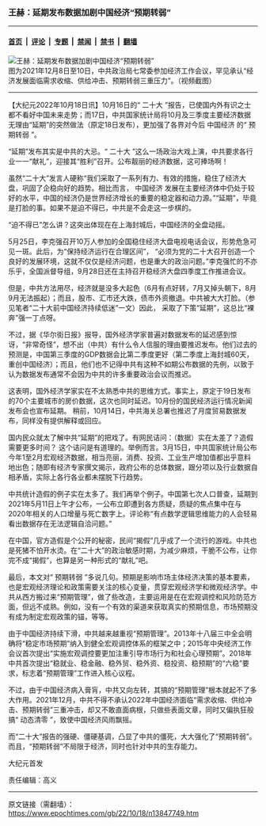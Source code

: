 ### 王赫：延期发布数据加剧中国经济“预期转弱”

---

#### [首页](../../../..?n13847749) &nbsp;|&nbsp; [评论](../../../../../epoch-comment?n13847749) &nbsp;|&nbsp; [专题](../../../../../epoch-special?n13847749) &nbsp;|&nbsp; [禁闻](../../../../../epoch-news?n13847749) &nbsp;|&nbsp; [禁书](../../../../../books?n13847749) &nbsp;|&nbsp; [翻墙](https://github.com/gfw-breaker/nogfw/blob/master/README.md?n13847749)


<div><img alt="王赫：延期发布数据加剧中国经济“预期转弱”" class="attachment-djy_600_400 size-djy_600_400 wp-post-image" src="https://i.epochtimes.com/assets/uploads/2021/12/id13430340-CCP-Leaders_20211210-600x400.jpg"/>
<div class="caption">
 图为2021年12月8日至10日，中共政治局七常委参加经济工作会议，罕见承认“经济发展面临需求收缩、供给冲击、预期转弱三重压力”。（视频截图）
</div></div><hr/><div class="post_content" id="artbody" itemprop="articleBody">
 <!-- article content begin -->
 <p>
  【大纪元2022年10月18日讯】10月16日的“
  <ok href="https://www.epochtimes.com/gb/tag/%E4%BA%8C%E5%8D%81%E5%A4%A7.html">
   二十大
  </ok>
  ”报告，已使国内外有识之士都不看好中国未来走势；而17日，中共国家统计局将10月及三季度主要经济数据无理由“延期”的突然做法（原定18日发布），更加强了各界对今后
  <ok href="https://www.epochtimes.com/gb/tag/%E4%B8%AD%E5%9B%BD%E7%BB%8F%E6%B5%8E.html">
   中国经济
  </ok>
  的“
  <ok href="https://www.epochtimes.com/gb/tag/%E9%A2%84%E6%9C%9F%E8%BD%AC%E5%BC%B1.html">
   预期转弱
  </ok>
  ”。
 </p>
 <p>
  “延期”发布其实是中共的大忌。“
  <ok href="https://www.epochtimes.com/gb/tag/%E4%BA%8C%E5%8D%81%E5%A4%A7.html">
   二十大
  </ok>
  ”这么一场政治大戏上演，中共要求各行业一一“献礼”，迎接其“胜利”召开。公布靓丽的经济数据，这可捧场啊！
 </p>
 <p>
  虽然“二十大”发言人硬称“我们采取了一系列有力、有效的措施，稳住了经济大盘，巩固了企稳向好的趋势。相比而言，
  <ok href="https://www.epochtimes.com/gb/tag/%E4%B8%AD%E5%9B%BD%E7%BB%8F%E6%B5%8E.html">
   中国经济
  </ok>
  发展在主要经济体中仍处于较好的水平，中国的经济仍是世界经济增长的重要的稳定器和动力源。”“延期”，毕竟是打脸的事。如果不是迫不得已，中共是不会走这一步棋的。
 </p>
 <p>
  “迫不得已”怎么讲？这突出体现在在上海封城后，中国经济的全盘动摇。
 </p>
 <p>
  5月25日，李克强召开10万人参加的全国稳住经济大盘电视电话会议，形势危急可见一斑。此后，为“保持经济运行在合理区间”， “必须为党的二十大召开创造一个良好的发展环境，这就不仅仅是经济问题，也是重大的政治问题。”李克强忙的不亦乐乎，全国派督导组，9月28日还在主持召开稳经济大盘四季度工作推进会议。
 </p>
 <p>
  但是，中共方法用尽，经济就是没多大起色（6月有点好转，7月又掉头朝下，8月9月无法振起）；而且，股市、汇市还大跌，债市外资撤退。中共被大大打脸。（参见笔者“二十大前中国经济持续低迷”一文）因此， 采取了下策“延期”，这总比“裸奔”强一丁点呀。
 </p>
 <p>
  不过，据《华尔街日报》报导，国外经济学家普遍对数据发布的延迟感到惊讶，“非常奇怪”，想不出（中共）有什么令人信服的理由要推迟发布。他们过去的预测是，中国第三季度的GDP数据会比第二季度更好（第二季度上海封城60天，重创中国经济）；而且，他们也不记得中共有这种不如期公布数据的先例，以致于认为数据发布通常不会因为中共的许多重要政治会议而推迟。
 </p>
 <p>
  这表明，国外经济学家实在不太熟悉中共的思维方式。事实上，原定于19日发布的70个主要城市的房价数据，这次也同时延迟。10月份的国民经济运行情况新闻发布会也宣布延期。 稍前，10月14日，中共海关总署也推迟了月度贸易数据发布，同样没有提供解释或回应。
 </p>
 <p>
  国内民众就太了解中共“延期”的把戏了。有网民诘问：（数据）实在太差了？造假需要更多时间？ 这个诘问是有道理的。举例而言。3月15日，中共国家统计局公布今年1至2月宏观经济数据，相当亮丽，消费、投资、工业生产增加值都出乎意料地出色；随即有经济专家撰文揭示，政府公布的总体数据，跟分项以及行业数据自相矛盾，实际上各行各业都未摆脱下行趋势。
 </p>
 <p>
  中共统计造假的例子实在太多了。我们再举个例子。中国第七次人口普查，延期到2021年5月11日上午才公布，一公布立即遭到各方质疑，质疑的焦点集中在与2020年相关的人口增量与死亡数字上。评论称“有点数学逻辑思维能力的人会轻易看出数据存在无法逻辑自洽问题。”
 </p>
 <p>
  在中国，官方造假是个公开的秘密，民间“揭假”几乎成了一个流行的游戏。中共也是死猪不怕开水烫。在“二十大”的政治敏感时期，为减少麻烦，干脆不公布，让你完不成“揭假”，也算是另一种形式的“献礼”吧。
 </p>
 <p>
  最后，本文对“
  <ok href="https://www.epochtimes.com/gb/tag/%E9%A2%84%E6%9C%9F%E8%BD%AC%E5%BC%B1.html">
   预期转弱
  </ok>
  ”多说几句。预期是影响市场主体经济决策的基本要素，也是宏观经济理论和政策需要关注的核心变量，贯穿宏观经济学和微观经济学。中共从西方搬过来“预期管理”，做了些改造，主要运用是在在宏观调控和风险防范方面，但远不成熟。例如，没有一个有效的渠道来获取真实的预期信息，市场预期没有成为制定宏观政策的锚，等等。
 </p>
 <p>
  由于中国经济持续下滑，中共越来越重视“预期管理”。2013年十八届三中全会明确将“稳定市场预期”纳入到健全宏观调控体系的框架之中；2015年中央经济工作会议首次提出“实施宏观调控要更加注重引导市场行为和社会心理预期”。2018年中共首次提出“稳就业、稳金融、稳外贸、稳外资、稳投资、稳预期”的“六稳”要求，标志着“预期管理”工作进入核心议程。
 </p>
 <p>
  不过，由于中国经济病入膏肓，中共又向左转，其搞的“预期管理”根本就起不了多大作用。2021年12月，中共不得不承认2022年中国经济面临“需求收缩、供给冲击、预期转弱”三重冲击，却又不敢直面病根，只做些表面文章，同时又偏执狂般搞“
  <ok href="https://www.epochtimes.com/gb/tag/%E5%8A%A8%E6%80%81%E6%B8%85%E9%9B%B6.html">
   动态清零
  </ok>
  ”，致使中国经济风雨飘摇。
 </p>
 <p>
  而“二十大”报告的强硬、僵硬基调，凸显了中共的僵死，大大强化了“预期转弱”。而且，“预期转弱”不局限于经济，同时也针对中共的生存能力。
 </p>
 <p>
  大纪元首发
 </p>
 <p>
  责任编辑：高义
 </p>
 <!-- article content end -->
 <div id="below_article_ad">
 </div>
</div>


---

原文链接（需翻墙）：https://www.epochtimes.com/gb/22/10/18/n13847749.htm
